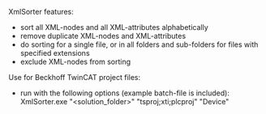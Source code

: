 XmlSorter features:
 - sort all XML-nodes and all XML-attributes alphabetically
 - remove duplicate XML-nodes and XML-attributes
 - do sorting for a single file, or in all folders and sub-folders for files with specified extensions
 - exclude XML-nodes from sorting  

Use for Beckhoff TwinCAT project files:
 - run with the following options (example batch-file is included):  
   XmlSorter.exe "<solution_folder>" "tsproj;xti;plcproj" "Device"
